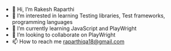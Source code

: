 - 👋 Hi, I’m Rakesh Raparthi
- 👀 I’m interested in learning Testing libraries, Test frameworks, programming languages
- 🌱 I’m currently learning JavaScript and PlayWright
- 💞️ I’m looking to collaborate on PlayWright
- 📫 How to reach me raparthiqa18@gmail.com

<!---
raparthiqa18/raparthiqa18 is a ✨ special ✨ repository because its `README.md` (this file) appears on your GitHub profile.
You can click the Preview link to take a look at your changes.
--->
